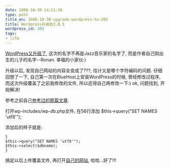 ```yaml
---
date: 2006-10-30 14:11:16
type: post
title_en: 2006-10-30-upgrade-wordpress-to-205
title: Wordpress升级到2.0.5
wordpress_id: 303
tags:
- life
---
```


[WordPress又升级了](http://wordpress.org/development/2006/10/205-ronan/), 这次的名字不再是Jazz音乐家的名字了, 而是作者自己刚出生的儿子的名字--Ronan. 幸福的小家伙:)

升级以后, 发现自己网站的内容全变成了???, 估计又是哪个字符编码的问题. 仔细回想了一下, 自己第一次在BlueHost上安装WordPress的时候, 曾经修改过程序, 而这次升级覆盖了之前我修改的文件, 所以还得自己再修改一下:) ok, 问题找到, 开始解决!

参考之前自己[参考过的那篇文章](http://tao.kaoart.info/cms-software-doc/wordpress-about/kunstao/2006/554/).

打开wp-includes/wp-db.php文件, 在56行添加
$this->query("SET NAMES 'utf8'");

添加后的样子就是:

	}
	$this->query("SET NAMES 'utf8'");
	$this->select($dbname);
	}

搞定以后上传覆盖文件, 再打开[自己的网站](http://nickcheng.com), 哈哈...好了!!!
